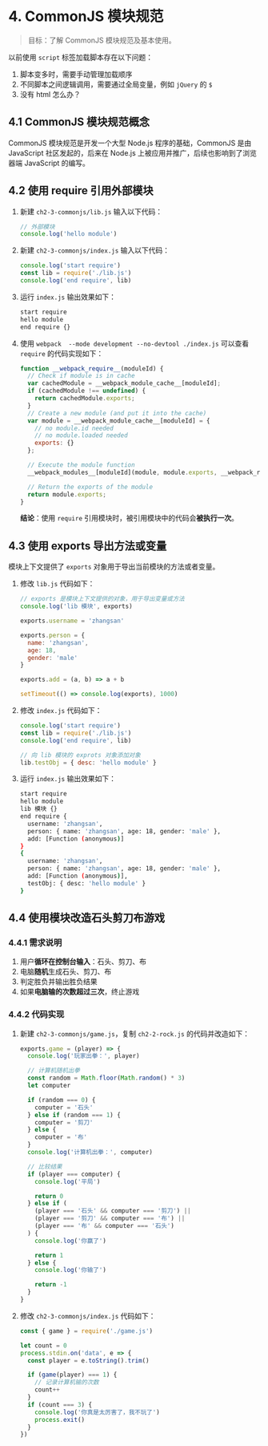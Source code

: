 # 4. CommonJS 模块规范

> 目标：了解 CommonJS 模块规范及基本使用。

以前使用 `script` 标签加载脚本存在以下问题：

1. 脚本变多时，需要手动管理加载顺序
2. 不同脚本之间逻辑调用，需要通过全局变量，例如 `jQuery` 的 `$`
3. 没有 html 怎么办？

## 4.1 CommonJS 模块规范概念

CommonJS 模块规范是开发一个大型 Node.js 程序的基础，CommonJS 是由 JavaScript 社区发起的，后来在 Node.js 上被应用并推广，后续也影响到了浏览器端 JavaScript 的编写。

## 4.2 使用 require 引用外部模块

1. 新建 `ch2-3-commonjs/lib.js` 输入以下代码：

   ```js
   // 外部模块
   console.log('hello module')
   ```

2. 新建 `ch2-3-commonjs/index.js` 输入以下代码：

   ```js
   console.log('start require')
   const lib = require('./lib.js')
   console.log('end require', lib)
   ```

3. 运行 `index.js` 输出效果如下：

   ```bash
   start require
   hello module
   end require {}
   ```

4. 使用 `webpack  --mode development --no-devtool ./index.js` 可以查看 `require` 的代码实现如下：

   ```js
   function __webpack_require__(moduleId) {
     // Check if module is in cache
     var cachedModule = __webpack_module_cache__[moduleId];
     if (cachedModule !== undefined) {
       return cachedModule.exports;
     }
     // Create a new module (and put it into the cache)
     var module = __webpack_module_cache__[moduleId] = {
       // no module.id needed
       // no module.loaded needed
       exports: {}
     };

     // Execute the module function
     __webpack_modules__[moduleId](module, module.exports, __webpack_require__);

     // Return the exports of the module
     return module.exports;
   }
   ```

   **结论**：使用 `require` 引用模块时，被引用模块中的代码会**被执行一次**。

## 4.3 使用 exports 导出方法或变量

模块上下文提供了 `exports` 对象用于导出当前模块的方法或者变量。

1. 修改 `lib.js` 代码如下：

   ```js
   // exports 是模块上下文提供的对象，用于导出变量或方法
   console.log('lib 模块', exports)

   exports.username = 'zhangsan'

   exports.person = {
     name: 'zhangsan',
     age: 18,
     gender: 'male'
   }

   exports.add = (a, b) => a + b

   setTimeout(() => console.log(exports), 1000)
   ```

2. 修改 `index.js` 代码如下：

   ```js
   console.log('start require')
   const lib = require('./lib.js')
   console.log('end require', lib)

   // 向 lib 模块的 exprots 对象添加对象
   lib.testObj = { desc: 'hello module' }
   ```

3. 运行 `index.js` 输出效果如下：

   ```bash
   start require
   hello module
   lib 模块 {}
   end require {
     username: 'zhangsan',
     person: { name: 'zhangsan', age: 18, gender: 'male' },
     add: [Function (anonymous)]
   }
   {
     username: 'zhangsan',
     person: { name: 'zhangsan', age: 18, gender: 'male' },
     add: [Function (anonymous)],
     testObj: { desc: 'hello module' }
   }
   ```

## 4.4 使用模块改造石头剪刀布游戏

### 4.4.1 需求说明

1. 用户**循环在控制台输入**：石头、剪刀、布
2. 电脑**随机**生成石头、剪刀、布
3. 判定胜负并输出胜负结果
4. 如果**电脑输的次数超过三次**，终止游戏

### 4.4.2 代码实现

1. 新建 `ch2-3-commonjs/game.js`，复制 `ch2-2-rock.js` 的代码并改造如下：

   ```js
   exports.game = (player) => {
     console.log('玩家出拳：', player)

     // 计算机随机出拳
     const random = Math.floor(Math.random() * 3)
     let computer

     if (random === 0) {
       computer = '石头'
     } else if (random === 1) {
       computer = '剪刀'
     } else {
       computer = '布'
     }
     console.log('计算机出拳：', computer)

     // 比较结果
     if (player === computer) {
       console.log('平局')

       return 0
     } else if (
       (player === '石头' && computer === '剪刀') ||
       (player === '剪刀' && computer === '布') ||
       (player === '布' && computer === '石头')
     ) {
       console.log('你赢了')

       return 1
     } else {
       console.log('你输了')

       return -1
     }
   }
   ```

2. 修改 `ch2-3-commonjs/index.js` 代码如下：

   ```js
   const { game } = require('./game.js')

   let count = 0
   process.stdin.on('data', e => {
     const player = e.toString().trim()

     if (game(player) === 1) {
       // 记录计算机输的次数
       count++
     }
     if (count === 3) {
       console.log('你真是太厉害了，我不玩了')
       process.exit()
     }
   })
   ```
